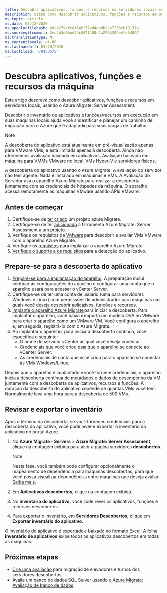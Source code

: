 ```yaml
---
title: Descubra aplicativos, funções e recursos em servidores locais com o Azure Migrate
description: Saiba como descobrir aplicativos, funções e recursos em servidores locais com a Avaliação do Servidor Migração do Azure.
ms.topic: article
ms.date: 03/12/2020
ms.openlocfilehash: e8ce279afc845ebf37ad4ab8b2ce7236cb18137a
ms.sourcegitcommit: 2ec4b3d0bad7dc0071400c2a2264399e4fe34897
ms.translationtype: MT
ms.contentlocale: pt-BR
ms.lasthandoff: 03/28/2020
ms.locfileid: "79453575"
---
```

# <a name="discover-machine-apps-roles-and-features"></a>Descubra aplicativos, funções e recursos da máquina

Este artigo descreve como descobrir aplicativos, funções e recursos em servidores locais, usando o Azure Migrate: Server Assessment.

Descobrir o inventário de aplicativos e funções/recursos em execução em suas máquinas locais ajuda você a identificar e planejar um caminho de migração para o Azure que é adaptado para suas cargas de trabalho.

> [!NOTE]
> A descoberta do aplicativo está atualmente em pré-visualização apenas para VMware VMs, e está limitada apenas à descoberta. Ainda não oferecemos avaliação baseada em aplicativos. Avaliação baseada em máquina para VMMs VMware no local, VMs Hyper-V e servidores físicos.

A descoberta do aplicativo usando o Azure Migrate: A avaliação do servidor não tem agente. Nada é instalado em máquinas e VMs. A Avaliação do Servidor usa o aparelho Azure Migrate para realizar a descoberta juntamente com as credenciais de hóspedes da máquina. O aparelho acessa remotamente as máquinas VMware usando APIs VMware.


## <a name="before-you-start"></a>Antes de começar

1. Certifique-se de [ter criado](how-to-add-tool-first-time.md) um projeto azure Migrate.
2. Certifique-se de ter [adicionado](how-to-assess.md) a ferramenta Azure Migrate: Server Assessment a um projeto.
4. Verifique os requisitos da [VMware](migrate-support-matrix-vmware.md#vmware-requirements) para descobrir e avaliar VMs VMware com o aparelho Azure Migrate.
5. Verifique os [requisitos](migrate-appliance.md) para implantar o aparelho Azure Migrate.
6. [Verifique o suporte e os requisitos](migrate-support-matrix-vmware.md#application-discovery) para a detecção do aplicativo.

## <a name="prepare-for-app-discovery"></a>Prepare-se para a descoberta do aplicativo

1. [Prepare-se para a implantação do aparelho](tutorial-prepare-vmware.md). A preparação inclui verificar as configurações do aparelho e configurar uma conta que o aparelho usará para acessar o vCenter Server.
2. Certifique-se de ter uma conta de usuário (uma para servidores Windows e Linux) com permissões de administrador para máquinas nas quais você deseja descobrir aplicativos, funções e recursos.
3. [Implante o aparelho Azure Migrate](how-to-set-up-appliance-vmware.md) para iniciar a descoberta. Para implantar o aparelho, você baixa e importa um modelo OVA no VMware para criar o aparelho como um VMware VM. Você configura o aparelho e, em seguida, registrá-lo com o Azure Migrate.
2. Ao implantar o aparelho, para iniciar a descoberta contínua, você especifica o seguinte:
    - O nome do servidor vCenter ao qual você deseja conectar.
    - Credenciais que você criou para que o aparelho se conecte ao vCenter Server.
    - As credenciais de conta que você criou para o aparelho se conectar às VMs Windows/Linux.

Depois que o aparelho é implantado e você fornece credenciais, o aparelho inicia a descoberta contínua de metadados e dados de desempenho da VM, juntamente com a descoberta de aplicativos, recursos e funções.  A duração da descoberta do aplicativo depende de quantas VMs você tem. Normalmente leva uma hora para a descoberta de 500 VMs.

## <a name="review-and-export-the-inventory"></a>Revisar e exportar o inventário

Após o término da descoberta, se você forneceu credenciais para a descoberta do aplicativo, você pode rever e exportar o inventário do aplicativo no portal Azure.

1. No **Azure Migrate - Servers** > **Azure Migrate: Server Assessment**, clique na contagem exibida para abrir a página servidores **descobertos.**

    > [!NOTE]
    > Nesta fase, você também pode configurar opcionalmente o mapeamento de dependência para máquinas descobertas, para que você possa visualizar dependências entre máquinas que deseja avaliar. [Saiba mais](how-to-create-group-machine-dependencies.md).

2. Em **Aplicativos descobertos,** clique na contagem exibida.
3. No **inventário do aplicativo,** você pode rever os aplicativos, funções e recursos descobertos.
4. Para exportar o inventário, em **Servidores Descobertos,** clique em **Exportar inventário do aplicativo**.

O inventário do aplicativo é exportado e baixado no formato Excel. A folha **Inventário de aplicativos** exibe todos os aplicativos descobertos em todas as máquinas.

## <a name="next-steps"></a>Próximas etapas

- [Crie uma avaliação](how-to-create-assessment.md) para migração de elevadores e turnos dos servidores descobertos.
- Avalie um banco de dados SQL Server usando [o Azure Migrate: Avaliação de banco de dados](https://docs.microsoft.com/sql/dma/dma-assess-sql-data-estate-to-sqldb?view=sql-server-2017).
